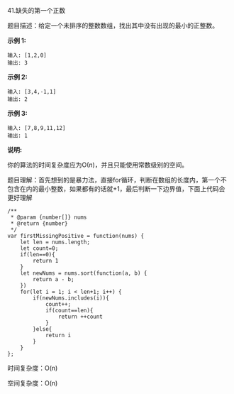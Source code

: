 41.缺失的第一个正数

题目描述：给定一个未排序的整数数组，找出其中没有出现的最小的正整数。

**示例 1:**

```
输入: [1,2,0]
输出: 3
```

 **示例 2:** 

```
输入: [3,4,-1,1]
输出: 2
```

 **示例 3:** 

```
输入: [7,8,9,11,12]
输出: 1
```

**说明:**

你的算法的时间复杂度应为O(*n*)，并且只能使用常数级别的空间。

题目理解：首先想到的是暴力法，直接for循环，判断在数组的长度内，第一个不包含在内的最小整数，如果都有的话就+1，最后判断一下边界值，下面上代码会更好理解

```
/**
 * @param {number[]} nums
 * @return {number}
 */
var firstMissingPositive = function(nums) {
    let len = nums.length;
    let count=0;
    if(len==0){
        return 1
    }
    let newNums = nums.sort(function(a, b) {
        return a - b;
    })
    for(let i = 1; i < len+1; i++) {
        if(newNums.includes(i)){
            count++;
            if(count==len){
                return ++count
            }
        }else{
            return i
        }
    }
};
```

时间复杂度：O(n)

空间复杂度：O(n)